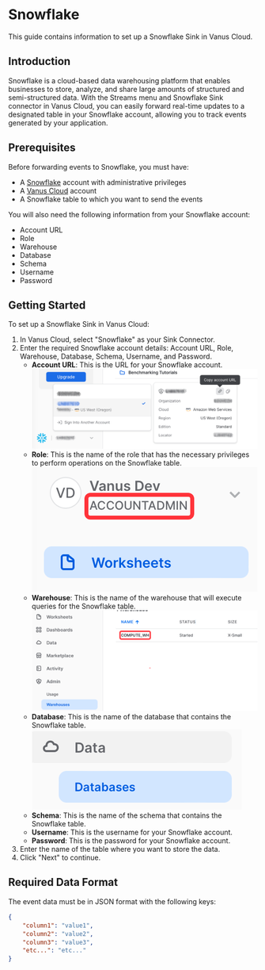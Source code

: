 # Snowflake

This guide contains information to set up a Snowflake Sink in Vanus Cloud.

## Introduction

Snowflake is a cloud-based data warehousing platform that enables businesses to store, analyze, and share large amounts of structured and semi-structured data. With the Streams menu and Snowflake Sink connector in Vanus Cloud, you can easily forward real-time updates to a designated table in your Snowflake account, allowing you to track events generated by your application.

## Prerequisites

Before forwarding events to Snowflake, you must have:

- A [Snowflake](https://www.snowflake.com/) account with administrative privileges
- A [Vanus Cloud](https://cloud.vanus.ai) account
- A Snowflake table to which you want to send the events

You will also need the following information from your Snowflake account:

- Account URL
- Role
- Warehouse
- Database
- Schema
- Username
- Password

## Getting Started

To set up a Snowflake Sink in Vanus Cloud:

1. In Vanus Cloud, select "Snowflake" as your Sink Connector.
2. Enter the required Snowflake account details: Account URL, Role, Warehouse, Database, Schema, Username, and Password.
    - **Account URL**: This is the URL for your Snowflake account. 
   ![](content/user-guides/connector-guides/sink/images/snowflakeurl.png)
    - **Role**: This is the name of the role that has the necessary privileges to perform operations on the Snowflake table.
   ![](content/user-guides/connector-guides/sink/images/rolesnowflake.png)
    - **Warehouse**: This is the name of the warehouse that will execute queries for the Snowflake table.
   ![](content/user-guides/connector-guides/sink/images/snowflakewarehouse.png)
    - **Database**: This is the name of the database that contains the Snowflake table. 
   ![](content/user-guides/connector-guides/sink/images/snowflakedatabase.png)
    - **Schema**: This is the name of the schema that contains the Snowflake table.
    - **Username**: This is the username for your Snowflake account.
    - **Password**: This is the password for your Snowflake account.
3. Enter the name of the table where you want to store the data.
4. Click "Next" to continue.

## Required Data Format

The event data must be in JSON format with the following keys:

```json
{
    "column1": "value1",
    "column2": "value2",
    "column3": "value3",
    "etc...": "etc..."
}